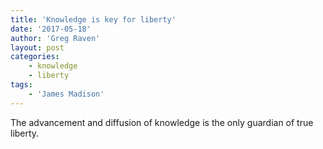```yaml
---
title: 'Knowledge is key for liberty'
date: '2017-05-18'
author: 'Greg Raven'
layout: post
categories:
    - knowledge
    - liberty
tags:
    - 'James Madison'
---
```


The advancement and diffusion of knowledge is the only guardian of true liberty.